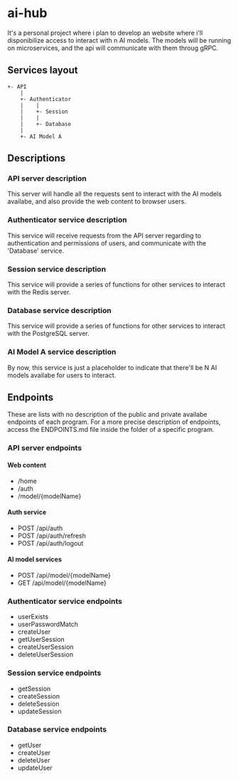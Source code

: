 # ai-hub
It's a personal project where i plan to develop an website where i'll disponibilize access to interact with n AI models. The models will be running on microservices, and the api will communicate with them throug gRPC.

## Services layout

```
+- API
    |
    +- Authenticator
    |    |
    |    +- Session
    |    |
    |    +- Database
    |
    +- AI Model A
```

## Descriptions

### API server description 

This server will handle all the requests sent to interact with the AI models availabe, and also provide the web content to browser users. 

### Authenticator service description

This service will receive requests from the API server regarding to authentication and permissions of users, and communicate with the 'Database' service.

### Session service description

This service will provide a series of functions for other services to interact with the Redis server.

### Database service description

This service will provide a series of functions for other services to interact with the PostgreSQL server.

### AI Model A service description

By now, this service is just a placeholder to indicate that there'll be N AI models availabe for users to interact. 

## Endpoints

These are lists with no description of the public and private availabe endpoints of each program. For a more precise description of endpoints, access the ENDPOINTS.md file inside the folder of a specific program.

### API server endpoints

#### Web content
- /home
- /auth
- /model/{modelName}

#### Auth service
- POST /api/auth
- POST /api/auth/refresh
- POST /api/auth/logout

#### AI model services
- POST /api/model/{modelName}
- GET /api/model/{modelName}

### Authenticator service endpoints

- userExists
- userPasswordMatch
- createUser
- getUserSession
- createUserSession
- deleteUserSession

### Session service endpoints

- getSession
- createSession
- deleteSession
- updateSession

### Database service endpoints

- getUser
- createUser
- deleteUser
- updateUser